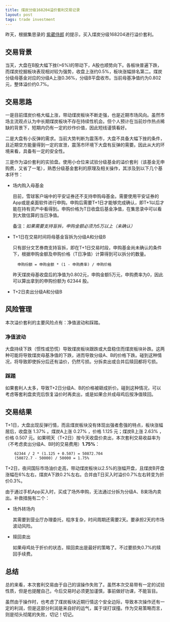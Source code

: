 ```yaml
---
title: 煤炭分级168204溢价套利交易记录
layout: post
tags: trade investment
---
```


昨天，根据集思录的 [紫葳侍郎](https://xueqiu.com/ziweishilang) 的提示，买入煤炭分级168204进行溢价套利。

## 交易背景

当天，大盘在B股大幅下挫(>6%)的带动下，A股也顺势向下。各板块普遍下跌，而煤炭挖掘板块表现相对较为强势，收盘上涨约0.5%，板块涨幅排名第二。煤炭分级母基金对应的分级A上涨0.36%，分级B平盘收市。当前母基净值约为0.802元，整体溢价约0.7%。

## 交易思路

一是目前煤炭价格大幅上涨，带动煤炭板块不断走强，也是近期市场风向。虽然市场主流观点认为中长期煤炭板块不存在持续性机会。但个人预计在当前炒作热点稀缺的背景下，短期内仍有一定的炒作价值，因此短线谨慎看好。

二是大盘有小反弹的需求。当前大势判断为震荡市，大盘不具备大幅下挫的条件，且近期空方能量得到一定的宣泄，震荡市环境下大盘有反弹的需要。因此从大的环境来看，具备有一定的安全性。

三是作为溢价套利的实验盘。使用小仓位来试验分级基金的溢价套利（该基金无申购费，又省了一笔），熟悉分级基金套利的原理及相关操作，其涉及到以下几个基本环节：

* 场内购入母基金
  
  目前，雪球客户端中的平安证券还不支持申购母基金。需要使用平安证券的App或是桌面软件进行申购。申购后需要T+1日才能够完成确认，即T+1以后才能在持有资产中看得到。申购价格为T日收盘后基金净值，在集思录中可以看到大致估算的当日净值。

  备注：*如果需要支持盲拆，申购金额必须为5万以上（未确认）*

* T+1日在交易时间将母基金盲拆为分级A和分级B

  只有部分文艺券商支持盲拆，即在T+1日交易时段，申购基金尚未确认的条件下，根据申购金额及申购价格（T日净值）计算得到可以拆分的数量。

        申购份额 = 申购金额 * (1 - 申购费率) / 申购价格

  昨天煤炭母基收盘后的净值为0.802元，申购金额5万元，申购费率为0，因此可以算出拿到的申购份额为 62344 股。

* T+2日卖出分级A和分级B

## 风险管理

本次溢价套利的主要风险点有：净值波动和踩踏。

### 净值波动

大盘持续下跌（惯性或恐慌）导致煤炭板块跟跌或大盘稳住而煤炭板块补跌。这两种可能将导致煤炭母基净值的下跌，进而导致分级A、B的价格下跌。碰到这种情况，将导致即使拆分后还有溢价，仍然亏损。分拆卖出或合并后赎回都将亏损。

### 踩踏

如果套利人太多，导致T+2日分级A、B的价格被砸成折价。碰到这种情况，可以考虑等套利盘卖完后恢复溢价时再卖出，或是如果合并成母鸡后按净值赎回。

## 交易结果

T+1日，大盘出现反弹行情，而且煤炭板块没有体现出强者愈强的特点，板块涨幅居后，收盘涨 1.37% 。煤炭A上涨 0.27% ，价格 1.125 元；煤炭B上涨 2.63% ，价格 0.507 元。如果明天（T+2日）按今天收盘价卖出，本次套利交易收益率为（不考虑卖出分级A、B时的交易费用）**1.75%**：

        62344 / 2 * (1.125 + 0.507) = 50872.704
        (50872.7 - 50000) / 50000 = 1.75% 

T+2日，夜间国际市场油价走高，带动煤炭板块以2.5%的涨幅开盘，且煤炭B开盘涨幅在6%左右，煤炭A下跌0.2%左右。合并由T日买入时溢价0.7%左右转变为折价0.3%。

由于通过手机App买入时，买成了场外申购，无法通过分拆为分级A、B来场内卖出。补救措施有二个：

* 场外转场内 

  其需要到营业厅办理委托，程序复杂，时间周期还需要2天。要承担2天的市场波动风险。

* 赎回卖出
  
  如果母鸡处于折价的状态，赎回卖出是最好的策略了。不过要损失0.7%的赎回手续费。

## 总结

总的来看，本次套利交易由于自己的误操作失败了。虽然本次交易带有一定的试验性质，但是也提醒自己，今后交易时必须更加谨慎，事前做好功课，不能盲目。

虽然由于操作时，也考虑了煤炭板块近期行情这个安全边际，导致本次操作还有一定的利润，但是这部分利润是来自好的运气，属于误打误撞。作为交易策略而言，则是彻头彻尾的失败，切记！切记。
